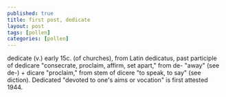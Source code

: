 ```yaml
---
published: true
title: first post, dedicate
layout: post
tags: [pollen]
categories: [pollen]
---
```

dedicate (v.) early 15c. (of churches), from Latin dedicatus, past participle of dedicare "consecrate, proclaim, affirm, set apart," from de- "away" (see de-) + dicare "proclaim," from stem of dicere "to speak, to say" (see diction). Dedicated "devoted to one's aims or vocation" is first attested 1944.